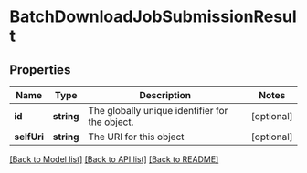 # BatchDownloadJobSubmissionResult

## Properties
Name | Type | Description | Notes
------------ | ------------- | ------------- | -------------
**id** | **string** | The globally unique identifier for the object. | [optional] 
**selfUri** | **string** | The URI for this object | [optional] 

[[Back to Model list]](../README.md#documentation-for-models) [[Back to API list]](../README.md#documentation-for-api-endpoints) [[Back to README]](../README.md)


